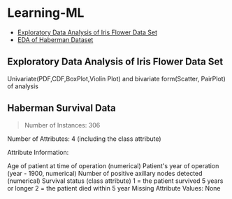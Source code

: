 # Learning-ML

 - [Exploratory Data Analysis of Iris Flower Data Set](#heading)
 - [EDA of Haberman Dataset](#heading)





<!-- toc -->

## Exploratory Data Analysis of Iris Flower Data Set

Univariate(PDF,CDF,BoxPlot,Violin Plot) and bivariate form(Scatter, PairPlot) of analysis

## Haberman Survival Data

>Number of Instances: 306

Number of Attributes: 4 (including the class attribute)

Attribute Information:

Age of patient at time of operation (numerical)
Patient's year of operation (year - 1900, numerical)
Number of positive axillary nodes detected (numerical)
Survival status (class attribute)
1 = the patient survived 5 years or longer
2 = the patient died within 5 year
Missing Attribute Values: None
